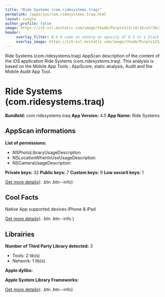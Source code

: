 ```yaml
---
title: "Ride Systems (com.ridesystems.traq)"
permalink: /apps/ios/com.ridesystems.traq.html
layout: single
author_profile: false
image: https://is5-ssl.mzstatic.com/image/thumb/Purple123/v4/28/af/30/28af3037-3fc8-af5e-989d-136940da5744/mainicons-0-1x_U007emarketing-0-0-85-220-10.png/512x512bb.jpg
header: 
     overlay_filter: 0.5 # same as adding an opacity of 0.5 to a black background
     overlay_image: https://is5-ssl.mzstatic.com/image/thumb/Purple123/v4/28/af/30/28af3037-3fc8-af5e-989d-136940da5744/mainicons-0-1x_U007emarketing-0-0-85-220-10.png/512x512bb.jpg
---
```

Ride Systems (com.ridesystems.traq) AppScan description of the content of the iOS application Ride Systems (com.ridesystems.traq). This analysis is based on the Mobile App Tools : AppScore, static analysis, Audit and the Mobile Audit App Tool.

# Ride Systems (com.ridesystems.traq)

**BundleId:** com.ridesystems.traq
**App Version:** 4.5
**App Name:** Ride Systems


## AppScan informations 

**List of permissions:** 
- NSPhotoLibraryUsageDescription
- NSLocationWhenInUseUsageDescription
- NSCameraUsageDescription
  
  
**Private keys:** 32
**Public keys:** 7
**Custom keys:** 9
**Low securit keys:** 1
  
[Get more details](/pricing.html){: .btn .btn--info}

## Cool Facts

Native App
supported devices iPhone & iPad
  
[Get more details](/pricing.html){: .btn .btn--info }

## Librairies 
**Number of Third Party Library detected:** 3
- Tools: 2 lib(s)
- Network: 1 lib(s)


**Apple dylibs:**


**Apple System Library Frameworks:**


  
[Get more details](/pricing.html){: .btn .btn--info}

